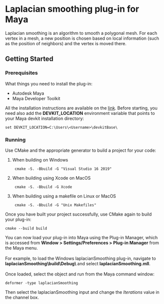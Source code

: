 # Laplacian smoothing plug-in for Maya
Laplacian smoothing is an algorithm to smooth a polygonal mesh. For each vertex in a mesh, a new position is chosen based on local information (such as the position of neighbors) and the vertex is moved there.
## Getting Started
### Prerequisites
What things you need to install the plug-in:
* Autodesk Maya
* Maya Developer Toolkit

All the installation instructions are available on the [link](https://help.autodesk.com/view/MAYAUL/2020/ENU/?guid=Maya_SDK_MERGED_Setting_up_your_build_Windows_environment_64_bit_html). Before starting, you need also add the <b>DEVKIT_LOCATION</b> environment variable that points to your Maya devkit installation directory:

    set DEVKIT_LOCATION=C:\Users\<Username>\devkitBase\
### Running
Use CMake and the appropriate generator to build a project for your code:
1. When building on Windows

        cmake -S. -Bbuild -G "Visual Studio 16 2019"
2. When building using Xcode on MacOS

        cmake -S. -Bbuild -G Xcode
3. When building using a makefile on Linux or MacOS

        cmake -S. -Bbuild -G "Unix Makefiles"
Once you have built your project successfully, use CMake again to build your plug-in:

    cmake --build build
You can now load your plug-in into Maya using the Plug-in Manager, which is accessed from <b>Window > Settings/Preferences > Plug-in Manager</b> from the Maya menu.
<br><br> For example, to load the Windows laplacianSmoothing plug-in, navigate to <b>laplacianSmoothing\build\Debug\ </b> and select <b>laplacianSmoothing.mll</b>.
<br><br> Once loaded, select the object and run from the Maya command window:

    deformer -type laplacianSmoothing
Then select the laplacianSmoothing input and change the <i>Iterations</i> value in the channel box.
